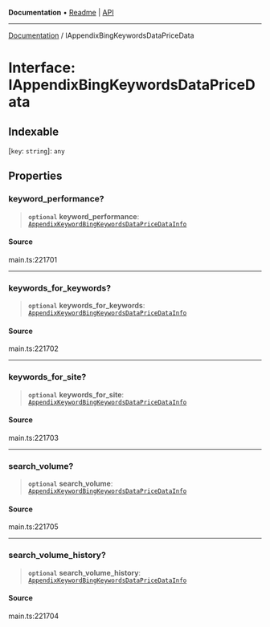 **Documentation** • [Readme](../README.md) \| [API](../globals.md)

***

[Documentation](../README.md) / IAppendixBingKeywordsDataPriceData

# Interface: IAppendixBingKeywordsDataPriceData

## Indexable

 \[`key`: `string`\]: `any`

## Properties

### keyword\_performance?

> **`optional`** **keyword\_performance**: [`AppendixKeywordBingKeywordsDataPriceDataInfo`](../classes/AppendixKeywordBingKeywordsDataPriceDataInfo.md)

#### Source

main.ts:221701

***

### keywords\_for\_keywords?

> **`optional`** **keywords\_for\_keywords**: [`AppendixKeywordBingKeywordsDataPriceDataInfo`](../classes/AppendixKeywordBingKeywordsDataPriceDataInfo.md)

#### Source

main.ts:221702

***

### keywords\_for\_site?

> **`optional`** **keywords\_for\_site**: [`AppendixKeywordBingKeywordsDataPriceDataInfo`](../classes/AppendixKeywordBingKeywordsDataPriceDataInfo.md)

#### Source

main.ts:221703

***

### search\_volume?

> **`optional`** **search\_volume**: [`AppendixKeywordBingKeywordsDataPriceDataInfo`](../classes/AppendixKeywordBingKeywordsDataPriceDataInfo.md)

#### Source

main.ts:221705

***

### search\_volume\_history?

> **`optional`** **search\_volume\_history**: [`AppendixKeywordBingKeywordsDataPriceDataInfo`](../classes/AppendixKeywordBingKeywordsDataPriceDataInfo.md)

#### Source

main.ts:221704
